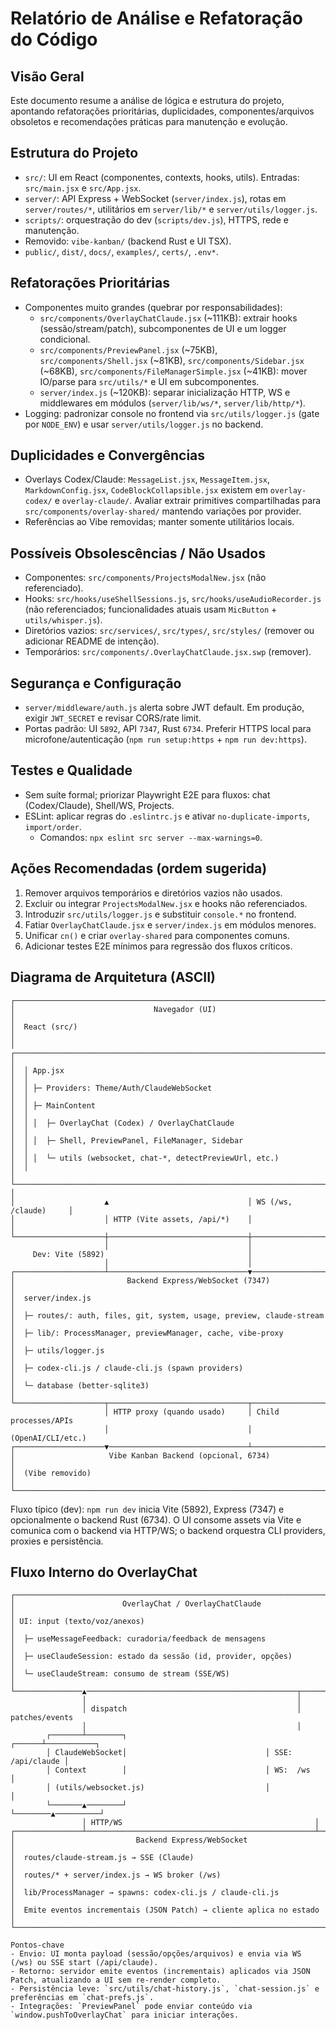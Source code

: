 # Relatório de Análise e Refatoração do Código

## Visão Geral
Este documento resume a análise de lógica e estrutura do projeto, apontando refatorações prioritárias, duplicidades, componentes/arquivos obsoletos e recomendações práticas para manutenção e evolução.

## Estrutura do Projeto
- `src/`: UI em React (componentes, contexts, hooks, utils). Entradas: `src/main.jsx` e `src/App.jsx`.
- `server/`: API Express + WebSocket (`server/index.js`), rotas em `server/routes/*`, utilitários em `server/lib/*` e `server/utils/logger.js`.
- `scripts/`: orquestração do dev (`scripts/dev.js`), HTTPS, rede e manutenção.
- Removido: `vibe-kanban/` (backend Rust e UI TSX).
- `public/`, `dist/`, `docs/`, `examples/`, `certs/`, `.env*`.

## Refatorações Prioritárias
- Componentes muito grandes (quebrar por responsabilidades):
  - `src/components/OverlayChatClaude.jsx` (~111KB): extrair hooks (sessão/stream/patch), subcomponentes de UI e um logger condicional.
  - `src/components/PreviewPanel.jsx` (~75KB), `src/components/Shell.jsx` (~81KB), `src/components/Sidebar.jsx` (~68KB), `src/components/FileManagerSimple.jsx` (~41KB): mover IO/parse para `src/utils/*` e UI em subcomponentes.
  - `server/index.js` (~120KB): separar inicialização HTTP, WS e middlewares em módulos (`server/lib/ws/*`, `server/lib/http/*`).
- Logging: padronizar console no frontend via `src/utils/logger.js` (gate por `NODE_ENV`) e usar `server/utils/logger.js` no backend.

## Duplicidades e Convergências
- Overlays Codex/Claude: `MessageList.jsx`, `MessageItem.jsx`, `MarkdownConfig.jsx`, `CodeBlockCollapsible.jsx` existem em `overlay-codex/` e `overlay-claude/`. Avaliar extrair primitives compartilhadas para `src/components/overlay-shared/` mantendo variações por provider.
- Referências ao Vibe removidas; manter somente utilitários locais.

## Possíveis Obsolescências / Não Usados
- Componentes: `src/components/ProjectsModalNew.jsx` (não referenciado).
- Hooks: `src/hooks/useShellSessions.js`, `src/hooks/useAudioRecorder.js` (não referenciados; funcionalidades atuais usam `MicButton` + `utils/whisper.js`).
- Diretórios vazios: `src/services/`, `src/types/`, `src/styles/` (remover ou adicionar README de intenção).
- Temporários: `src/components/.OverlayChatClaude.jsx.swp` (remover).

## Segurança e Configuração
- `server/middleware/auth.js` alerta sobre JWT default. Em produção, exigir `JWT_SECRET` e revisar CORS/rate limit.
- Portas padrão: UI `5892`, API `7347`, Rust `6734`. Preferir HTTPS local para microfone/autenticação (`npm run setup:https` + `npm run dev:https`).

## Testes e Qualidade
- Sem suíte formal; priorizar Playwright E2E para fluxos: chat (Codex/Claude), Shell/WS, Projects.
- ESLint: aplicar regras do `.eslintrc.js` e ativar `no-duplicate-imports`, `import/order`.
  - Comandos: `npx eslint src server --max-warnings=0`.

## Ações Recomendadas (ordem sugerida)
1) Remover arquivos temporários e diretórios vazios não usados.
2) Excluir ou integrar `ProjectsModalNew.jsx` e hooks não referenciados.
3) Introduzir `src/utils/logger.js` e substituir `console.*` no frontend.
4) Fatiar `OverlayChatClaude.jsx` e `server/index.js` em módulos menores.
5) Unificar `cn()` e criar `overlay-shared` para componentes comuns.
6) Adicionar testes E2E mínimos para regressão dos fluxos críticos.

## Diagrama de Arquitetura (ASCII)

```
┌───────────────────────────────────────────────────────────────────────────┐
│                               Navegador (UI)                              │
│  React (src/)                                                             │
│  ┌─────────────────────────────────────────────────────────────────────┐  │
│  │ App.jsx                                                               │  │
│  │ ├─ Providers: Theme/Auth/ClaudeWebSocket                              │  │
│  │ ├─ MainContent                                                        │  │
│  │ │  ├─ OverlayChat (Codex) / OverlayChatClaude                         │  │
│  │ │  ├─ Shell, PreviewPanel, FileManager, Sidebar                       │  │
│  │ │  └─ utils (websocket, chat-*, detectPreviewUrl, etc.)               │  │
│  └─────────────────────────────────────────────────────────────────────┘  │
│                    ▲                               │ WS (/ws, /claude)     │
│                    │ HTTP (Vite assets, /api/*)    │                       │
└────────────────────┼───────────────────────────────┼───────────────────────┘
                     │                               │
     Dev: Vite (5892)                                │
                     │                               │
┌────────────────────┴───────────────────────────────▼───────────────────────┐
│                         Backend Express/WebSocket (7347)                   │
│  server/index.js                                                           │
│  ├─ routes/: auth, files, git, system, usage, preview, claude-stream       │
│  ├─ lib/: ProcessManager, previewManager, cache, vibe-proxy                │
│  ├─ utils/logger.js                                                        │
│  ├─ codex-cli.js / claude-cli.js (spawn providers)                         │
│  └─ database (better-sqlite3)                                              │
└────────────────────┬───────────────────────────────┬───────────────────────┘
                     │ HTTP proxy (quando usado)     │ Child processes/APIs  
                     │                               │ (OpenAI/CLI/etc.)     
┌────────────────────▼───────────────────────────────┴───────────────────────┐
│                     Vibe Kanban Backend (opcional, 6734)                   │
│  (Vibe removido)                                                          │
└────────────────────────────────────────────────────────────────────────────┘
```

Fluxo típico (dev): `npm run dev` inicia Vite (5892), Express (7347) e opcionalmente o backend Rust (6734). O UI consome assets via Vite e comunica com o backend via HTTP/WS; o backend orquestra CLI providers, proxies e persistência.

## Fluxo Interno do OverlayChat

```
┌─────────────────────────────────────────────────────────────────────────┐
│                        OverlayChat / OverlayChatClaude                  │
│ UI: input (texto/voz/anexos)                                            │
│  ├─ useMessageFeedback: curadoria/feedback de mensagens                 │
│  ├─ useClaudeSession: estado da sessão (id, provider, opções)           │
│  └─ useClaudeStream: consumo de stream (SSE/WS)                         │
└───────────────▲───────────────────────────────────────────────┬─────────┘
                │                                               │
                │ dispatch                                      │ patches/events
                │                                               │
        ┌───────┴────────┐                               ┌──────┴───────────┐
        │ ClaudeWebSocket│                               │ SSE: /api/claude │
        │ Context        │                               │ WS:  /ws         │
        │ (utils/websocket.js)                           │                   │
        └───────▲────────┘                               └────────▲──────────┘
                │ HTTP/WS                                           │
┌───────────────┴───────────────────────────────────────────────────┴───────┐
│                           Backend Express/WebSocket                      │
│  routes/claude-stream.js → SSE (Claude)                                  │
│  routes/* + server/index.js → WS broker (/ws)                             │
│  lib/ProcessManager → spawns: codex-cli.js / claude-cli.js                │
│  Emite eventos incrementais (JSON Patch) → cliente aplica no estado       │
└───────────────────────────────────────────────────────────────────────────┘

Pontos-chave
- Envio: UI monta payload (sessão/opções/arquivos) e envia via WS (/ws) ou SSE start (/api/claude).
- Retorno: servidor emite eventos (incrementais) aplicados via JSON Patch, atualizando a UI sem re-render completo.
- Persistência leve: `src/utils/chat-history.js`, `chat-session.js` e preferências em `chat-prefs.js`.
- Integrações: `PreviewPanel` pode enviar conteúdo via `window.pushToOverlayChat` para iniciar interações.
```
